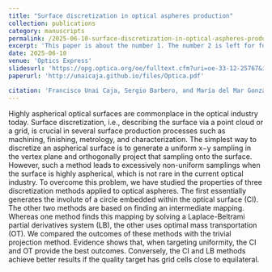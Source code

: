 ```yaml
---
title: "Surface discretization in optical aspheres production"
collection: publications
category: manuscripts
permalink: /2025-06-10-surface-discretization-in-optical-aspheres-production
excerpt: 'This paper is about the number 1. The number 2 is left for future work.'
date: 2025-06-10
venue: 'Optics Express'
slidesurl: 'https://opg.optica.org/oe/fulltext.cfm?uri=oe-33-12-25767&id=572789'
paperurl: 'http://unaicaja.github.io/files/Optica.pdf'

citation: 'Francisco Unai Caja, Sergio Barbero, and María del Mar González, "Surface discretization in optical aspheres production," Opt. Express 33, 25767-25782 (2025)'
---
```

Highly aspherical optical surfaces are commonplace in the optical industry today. Surface discretization, i.e., describing the surface via a point cloud or a grid, is crucial in several surface production processes such as machining, finishing, metrology, and characterization. The simplest way to discretize an aspherical surface is to generate a uniform x−y sampling in the vertex plane and orthogonally project that sampling onto the surface. However, such a method leads to excessively non-uniform samplings when the surface is highly aspherical, which is not rare in the current optical industry. To overcome this problem, we have studied the properties of three discretization methods applied to optical aspheres. The first essentially generates the involute of a circle embedded within the optical surface (CI). The other two methods are based on finding an intermediate mapping. Whereas one method finds this mapping by solving a Laplace-Beltrami partial derivatives system (LB), the other uses optimal mass transportation (OT). We compared the outcomes of these methods with the trivial projection method. Evidence shows that, when targeting uniformity, the CI and OT provide the best outcomes. Conversely, the CI and LB methods achieve better results if the quality target has grid cells close to equilateral.
